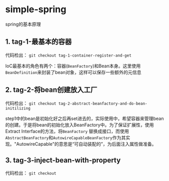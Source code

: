 # simple-spring

spring的基本原理

## 1. tag-1-最基本的容器

代码检出： `git checkout tag-1-container-register-and-get`

IoC最基本的角色有两个：容器(`BeanFactory`)和Bean本身。这里使用`BeanDefinition`来封装了bean对象，这样可以保存一些额外的元信息

## 2. tag-2-将bean创建放入工厂

代码检出： `git checkout tag-2-abstract-beanfactory-and-do-bean-initilizing`

step1中的bean是初始化好之后再set进去的，实际使用中，希望容器来管理bean的创建。于是将bean的初始化放入BeanFactory中。为了保证扩展性，使用Extract Interface的方法，将`BeanFactory`
替换成接口，而使用`AbstractBeanFactory`和`AutowireCapableBeanFactory`作为其实现。"AutowireCapable"的意思是“可自动装配的”，为后面注入属性做准备。

## 3. tag-3-inject-bean-with-property

代码检出： `git checkout `
